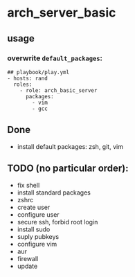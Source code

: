 # arch_server_basic

## usage

### overwrite `default_packages`:
```
## playbook/play.yml
- hosts: rand
  roles:
    - role: arch_basic_server
      packages:
        - vim
        - gcc
```

## Done
* install default packages: zsh, git, vim

## TODO (no particular order):
* fix shell
* install standard packages
* zshrc
* create user
* configure user
* secure ssh, forbid root login
* install sudo
* suply pubkeys
* configure vim
* aur
* firewall
* update
